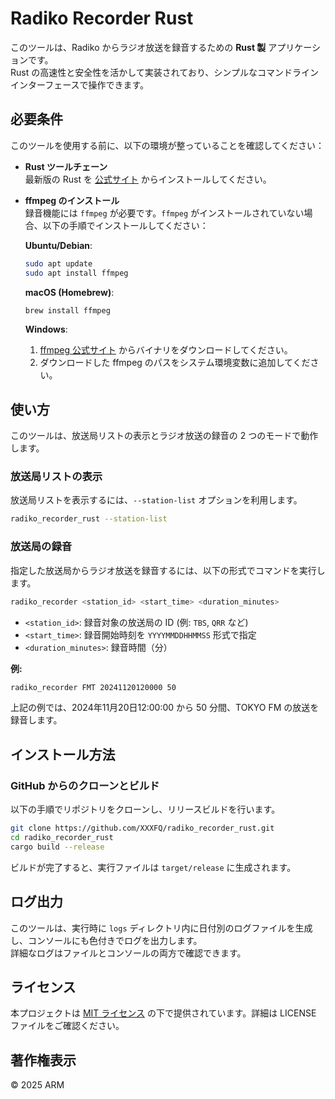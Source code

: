 # Radiko Recorder Rust

このツールは、Radiko からラジオ放送を録音するための **Rust 製** アプリケーションです。  
Rust の高速性と安全性を活かして実装されており、シンプルなコマンドラインインターフェースで操作できます。

## 必要条件

このツールを使用する前に、以下の環境が整っていることを確認してください：

- **Rust ツールチェーン**  
  最新版の Rust を [公式サイト](https://www.rust-lang.org/tools/install) からインストールしてください。

- **ffmpeg のインストール**  
  録音機能には `ffmpeg` が必要です。`ffmpeg` がインストールされていない場合、以下の手順でインストールしてください：

  **Ubuntu/Debian**:
  ```sh
  sudo apt update
  sudo apt install ffmpeg
  ```

  **macOS (Homebrew)**:
  ```sh
  brew install ffmpeg
  ```

  **Windows**:
  1. [ffmpeg 公式サイト](https://ffmpeg.org/download.html) からバイナリをダウンロードしてください。
  2. ダウンロードした ffmpeg のパスをシステム環境変数に追加してください。

## 使い方

このツールは、放送局リストの表示とラジオ放送の録音の 2 つのモードで動作します。

### 放送局リストの表示

放送局リストを表示するには、`--station-list` オプションを利用します。

```sh
radiko_recorder_rust --station-list
```

### 放送局の録音

指定した放送局からラジオ放送を録音するには、以下の形式でコマンドを実行します。

```sh
radiko_recorder <station_id> <start_time> <duration_minutes>
```

- `<station_id>`: 録音対象の放送局の ID (例: `TBS`, `QRR` など)  
- `<start_time>`: 録音開始時刻を `YYYYMMDDHHMMSS` 形式で指定  
- `<duration_minutes>`: 録音時間（分）

**例:**
```sh
radiko_recorder FMT 20241120120000 50
```

上記の例では、2024年11月20日12:00:00 から 50 分間、TOKYO FM の放送を録音します。

## インストール方法

### GitHub からのクローンとビルド

以下の手順でリポジトリをクローンし、リリースビルドを行います。

```sh
git clone https://github.com/XXXFQ/radiko_recorder_rust.git
cd radiko_recorder_rust
cargo build --release
```

ビルドが完了すると、実行ファイルは `target/release` に生成されます。

## ログ出力

このツールは、実行時に `logs` ディレクトリ内に日付別のログファイルを生成し、コンソールにも色付きでログを出力します。  
詳細なログはファイルとコンソールの両方で確認できます。

## ライセンス

本プロジェクトは [MIT ライセンス](./LICENSE) の下で提供されています。詳細は LICENSE ファイルをご確認ください。

## 著作権表示

© 2025 ARM